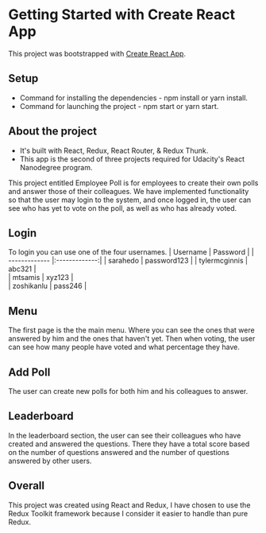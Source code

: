 # Getting Started with Create React App

This project was bootstrapped with [Create React App](https://github.com/facebook/create-react-app).

## Setup
- Command for installing the dependencies - npm install or yarn install.
- Command for launching the project - npm start or yarn start.
## About the project

- It's built with React, Redux, React Router, & Redux Thunk.
- This app is the second of three projects required for Udacity's React Nanodegree program.

This project entitled Employee Poll is for employees to create their own polls and answer those of their colleagues. We have implemented functionality so that the user may login to the system, and once logged in, the user can see who has yet to vote on the poll, as well as who has already voted.

## Login
To login you can use one of the four usernames.
| Username        | Password    |
| ------------- |:-------------:| 
| sarahedo      | password123   | 
| tylermcginnis | abc321        |   
| mtsamis       | xyz123        |  
| zoshikanlu    | pass246        |  

## Menu
The first page is the the main menu. Where you can see the ones that were answered by him and the ones that haven't yet. Then when voting, the user can see how many people have voted and what percentage they have.

## Add Poll
The user can create new polls for both him and his colleagues to answer.

## Leaderboard
In the leaderboard section, the user can see their colleagues who have created and answered the questions. There they have a total score based on the number of questions answered and the number of questions answered by other users.

## Overall
This project was created using React and Redux, I have chosen to use the Redux Toolkit framework because I consider it easier to handle than pure Redux.

